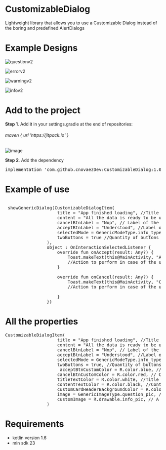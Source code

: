 # CustomizableDialog
Lightweight library that allows you to use a Customizable Dialog instead of the boring and predefined AlertDialogs

# Example Designs

![questionv2](https://github.com/cnovaezDev/CustomizableDialog/assets/103778694/b78767a5-0256-47bc-a84b-5581a581fa03)

![errorv2](https://github.com/cnovaezDev/CustomizableDialog/assets/103778694/f2e5b7df-f54a-402e-ad62-f829b3b0e7cc)

![warningv2](https://github.com/cnovaezDev/CustomizableDialog/assets/103778694/241eecda-a253-435a-83a9-cc82462364f3)

![infov2](https://github.com/cnovaezDev/CustomizableDialog/assets/103778694/e0781a19-a608-43a0-8ca6-37604af695e5)


# Add to the project

<strong>Step 1</strong>. Add it in your settings.gradle at the end of repositories:
<h6>maven { url 'https://jitpack.io' }</h6>

![image](https://github.com/cnovaezDev/CustomizableDialog/assets/103778694/1952db4d-a1f3-4a74-8c2e-1e7426e31b68)

<strong>Step 2</strong>. Add the dependency

<pre>
implementation 'com.github.cnovaezDev:CustomizableDialog:1.0.1'
</pre>

# Example of use

<pre>
 
 showGenericDialog(CustomizableDialogItem(
                    title = "App finished loading", //Title of the dialog
                    content = "All the data is ready to be used!", //Content of the dialog
                    cancelBtnLabel = "Nop", // Label of the cancel button
                    acceptBtnLabel = "Understood", //Label of the accept button
                    selectedMode = GenericModeType.info_type, //Predefined mode to use with design defined by default, optional and customizable.
                    twoButtons = true //Quantity of buttons to display, depending of the type of message that you want to display, is true by default.
                ),
                object : OnInteractionSelectedListener {
                    override fun onAccept(result: Any?) {
                        Toast.makeText(this@MainActivity, "Accept Button", Toast.LENGTH_LONG).show()
                        //Action to perform in case of the user pressing accept button
                    }

                    override fun onCancel(result: Any?) {
                        Toast.makeText(this@MainActivity, "Cancel Button", Toast.LENGTH_LONG).show()
                        //Action to perform in case of the user pressing the cancel button

                    }
                })
</pre>

# All the properties

<pre>
CustomizableDialogItem(
                    title = "App finished loading", //Title of the dialog
                    content = "All the data is ready to be used!", //Content of the dialog
                    cancelBtnLabel = "Nop", // Label of the cancel button
                    acceptBtnLabel = "Understood", //Label of the accept button
                    selectedMode = GenericModeType.info_type, //Predefined mode to use with design defined by default, optional and customizable.
                    twoButtons = true, //Quantity of buttons to display, depending of the type of message that you want to display, is true by default.
                     acceptBtnCustomColor = R.color.blue, // Accept button color
                    cancelBtnCustomColor = R.color.red, // Cancel button color
                    titleTextColor = R.color.white, //Title text color
                    contentTextColor = R.color.black, //Content text color
                    customCardHeaderBackgroundColor = R.color.green, //Card header background color
                    image = GenericImageType.question_pic, // Predefine pics to choose from
                    customImage = R.drawable.info_pic, // A custom pic to be used, if especified the previous image property is ignored.
                )
</pre>

# Requirements
<ul>
 <li>kotlin version 1.6</li>
 <li>min sdk 23</li>
</ul>
